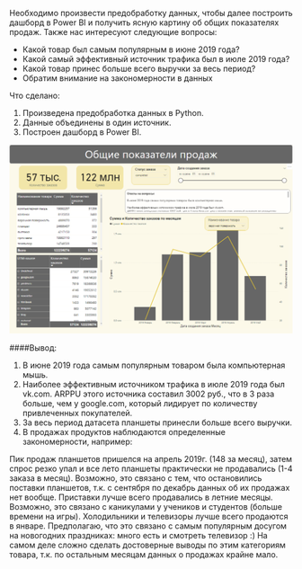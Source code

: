 Необходимо произвести предобработку данных, чтобы далее построить дашборд в Power BI и получить ясную картину об общих показателях продаж. Также нас интересуют следующие вопросы:

* Какой товар был самым популярным в июне 2019 года?
* Какой самый эффективный источник трафика был в июле 2019 года?
* Какой товар принес больше всего выручки за весь период?
* Обратим внимание на закономерности в данных




Что сделано:

1. Произведена предобработка данных в Python.
2. Данные объединены в один источник.
3. Построен дашборд в Power BI.

![Dashboard](https://github.com/Vlkoz/Project-sales/blob/main/files/view.PNG)




####Вывод:
1. В июне 2019 года самым популярным товаром была компьютерная мышь.
2. Наиболее эффективным источником трафика в июле 2019 года был vk.com. 
ARPPU этого источника составил 3002 руб., что в 3 раза больше, чем у google.com, который лидирует по количеству привлеченных покупателей.
3. За весь период датасета планшеты принесли больше всего выручки.
4. В продажах продуктов наблюдаются определенные закономерности, например:

Пик продаж планшетов пришелся на апрель 2019г. (148 за месяц), затем спрос резко упал и все лето планшеты практически не продавались (1-4 заказа в месяц). Возможно, это связано с тем, что остановились поставки планшетов, т.к. с сентября по декабрь данных об их продажах нет вообще.
Приставки лучше всего продавались в летние месяцы. Возможно, это связано с каникулами у учеников и студентов (больше времени на игры).
Холодильники и телевизоры лучше всего продаются в январе. Предполагаю, что это связано с самым популярным досугом на новогодних праздниках: много есть и смотреть телевизор :) На самом деле сложно сделать достоверные выводы по этим категориям товара, т.к. по остальным месяцам данных о продажах крайне мало.